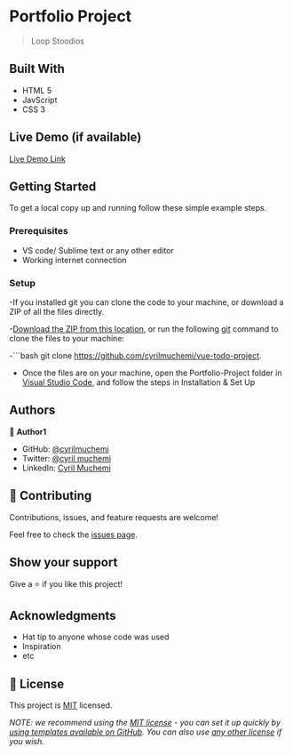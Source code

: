 # Portfolio Project

> Loop Stoodios


## Built With

- HTML 5
- JavScript
- CSS 3

## Live Demo (if available)

[Live Demo Link](https://heroic-tapioca-b3bbfe.netlify.app/)


## Getting Started

To get a local copy up and running follow these simple example steps.

### Prerequisites

- VS code/ Sublime text or any other editor
- Working internet connection

### Setup

-If you installed git you can clone the code to your machine, or download a ZIP of all the files directly.

-[Download the ZIP from this location](https://github.com/cyrilmuchemi/vue-todo-project), or run the following [git](https://git-scm.com/downloads) command to clone the files to your machine:

-```bash
git clone https://github.com/cyrilmuchemi/vue-todo-project. 

- Once the files are on your machine, open the Portfolio-Project folder in [Visual Studio Code](https://code.visualstudio.com/), and follow the steps in Installation & Set Up


## Authors

👤 **Author1**

- GitHub: [@cyrilmuchemi](https://github.com/cyrilmuchemi)
- Twitter: [@cyril muchemi](https://twitter.com/cyrilmuchemi)
- LinkedIn: [Cyril Muchemi](https://linkedin.com/in/cyrilmuchemi)


## 🤝 Contributing

Contributions, issues, and feature requests are welcome!

Feel free to check the [issues page](../../issues/).

## Show your support

Give a ⭐️ if you like this project!

## Acknowledgments

- Hat tip to anyone whose code was used
- Inspiration
- etc

## 📝 License

This project is [MIT](./LICENSE) licensed.

_NOTE: we recommend using the [MIT license](https://choosealicense.com/licenses/mit/) - you can set it up quickly by [using templates available on GitHub](https://docs.github.com/en/communities/setting-up-your-project-for-healthy-contributions/adding-a-license-to-a-repository). You can also use [any other license](https://choosealicense.com/licenses/) if you wish._